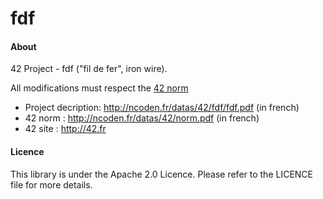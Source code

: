fdf
=====

#### About
42 Project - fdf ("fil de fer", iron wire).

All modifications must respect the [42 norm](http://ncoden.fr/datas/42/norm.pdf)
* Project decription: http://ncoden.fr/datas/42/fdf/fdf.pdf (in french)
* 42 norm : http://ncoden.fr/datas/42/norm.pdf (in french)
* 42 site : http://42.fr

#### Licence
This library is under the Apache 2.0 Licence.
Please refer to the LICENCE file for more details.

